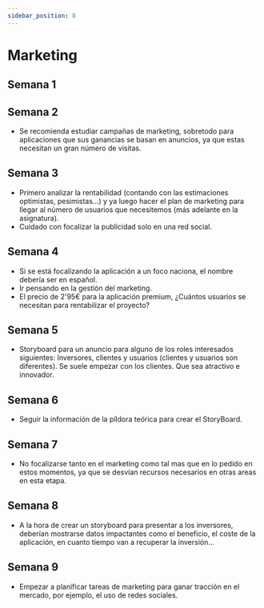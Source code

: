 ```yaml
---
sidebar_position: 8
---
```


# Marketing

## Semana 1

## Semana 2
- Se recomienda estudiar campañas de marketing, sobretodo para aplicaciones que sus ganancias se basan en anuncios, ya que estas necesitan un gran número de visitas.

## Semana 3
- Primero analizar la rentabilidad (contando con las estimaciones optimistas, pesimistas...) y ya luego hacer el plan de marketing para llegar al número de usuarios que necesitemos (más adelante en la asignatura).
- Cuidado con focalizar la publicidad solo en una red social. 

## Semana 4
- Si se está focalizando la aplicación a un foco naciona, el nombre debería ser en español.
- Ir pensando en la gestión del marketing.
- El precio de 2'95€ para la aplicación premium, ¿Cuántos usuarios se necesitan para rentabilizar el proyecto?

## Semana 5
- Storyboard para un anuncio para alguno de los roles interesados siguientes: Inversores, clientes y usuarios (clientes y usuarios son diferentes). Se suele empezar con los clientes. Que sea atractivo e innovador.

## Semana 6
- Seguir la información de la píldora teórica para crear el StoryBoard.

## Semana 7
- No focalizarse tanto en el marketing como tal mas que en lo pedido en estos momentos, ya que se desvían recursos necesarios en otras areas en esta etapa.

## Semana 8
- A la hora de crear un storyboard para presentar a los inversores, deberían mostrarse datos impactantes como el beneficio, el coste de la aplicación, en cuanto tiempo van a recuperar la inversión...

## Semana 9
- Empezar a planificar tareas de marketing para ganar tracción en el mercado, por ejemplo, el uso de redes sociales.